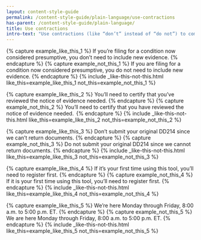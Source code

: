 ```yaml
---
layout: content-style-guide
permalink: /content-style-guide/plain-language/use-contractions
has-parent: /content-style-guide/plain-language/
title: Use contractions
intro-text: "Use contractions (like “don’t” instead of “do not”) to communicate with our audience in a conversational way." 
---
```


{% capture example_like_this_1 %}
If you’re filing for a condition now considered presumptive, you don’t need to include new evidence.
{% endcapture %}
{% capture example_not_this_1 %}
If you are filing for a condition now considered presumptive, you do not need to include new evidence.
{% endcapture %}
{% include _like-this-not-this.html like_this=example_like_this_1 not_this=example_not_this_1 %}

{% capture example_like_this_2 %}
You’ll need to certify that you’ve reviewed the notice of evidence needed.
{% endcapture %}
{% capture example_not_this_2 %}
You’ll need to certify that you have reviewed the notice of evidence needed. 
{% endcapture %}
{% include _like-this-not-this.html like_this=example_like_this_2 not_this=example_not_this_2 %}

{% capture example_like_this_3 %}
Don’t submit your original DD214 since we can’t return documents.
{% endcapture %}
{% capture example_not_this_3 %}
Do not submit your original DD214 since we cannot return documents.
{% endcapture %}
{% include _like-this-not-this.html like_this=example_like_this_3 not_this=example_not_this_3 %}

{% capture example_like_this_4 %}
If it’s your first time using this tool, you’ll need to register first.
{% endcapture %}
{% capture example_not_this_4 %}
If it is your first time using this tool, you’ll need to register first.
{% endcapture %}
{% include _like-this-not-this.html like_this=example_like_this_4 not_this=example_not_this_4 %}

{% capture example_like_this_5 %}
We’re here Monday through Friday, 8:00 a.m. to 5:00 p.m. ET. 
{% endcapture %}
{% capture example_not_this_5 %}
We are here Monday through Friday, 8:00 a.m. to 5:00 p.m. ET.
{% endcapture %}
{% include _like-this-not-this.html like_this=example_like_this_5 not_this=example_not_this_5 %}
